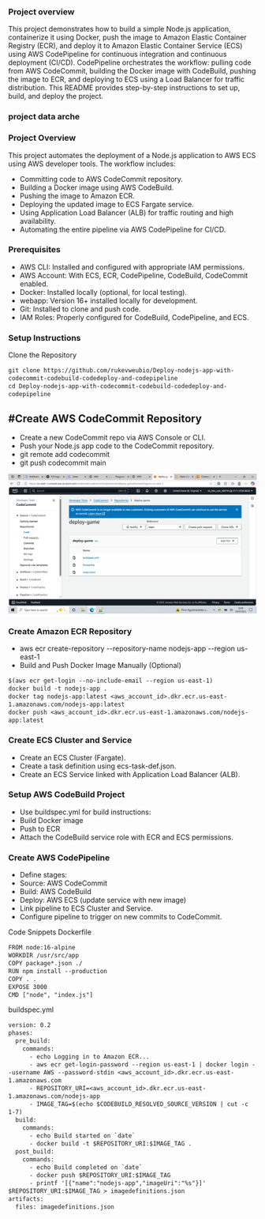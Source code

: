 ### Project overview
This project demonstrates how to build a simple Node.js application, containerize it using Docker, push the image to Amazon Elastic Container Registry (ECR), and deploy it to Amazon Elastic Container Service (ECS) using AWS CodePipeline for continuous integration and continuous deployment (CI/CD). CodePipeline orchestrates the workflow: pulling code from AWS CodeCommit, building the Docker image with CodeBuild, pushing the image to ECR, and deploying to ECS using a Load Balancer for traffic distribution. This README provides step-by-step instructions to set up, build, and deploy the project.

### project data arche


### Project Overview
This project automates the deployment of a Node.js application to AWS ECS using AWS developer tools. The workflow includes:
- Committing code to AWS CodeCommit repository.
- Building a Docker image using AWS CodeBuild.
- Pushing the image to Amazon ECR.
- Deploying the updated image to ECS Fargate service.
- Using Application Load Balancer (ALB) for traffic routing and high availability.
- Automating the entire pipeline via AWS CodePipeline for CI/CD.

### Prerequisites
- AWS CLI: Installed and configured with appropriate IAM permissions.
- AWS Account: With ECS, ECR, CodePipeline, CodeBuild, CodeCommit enabled.
- Docker: Installed locally (optional, for local testing).
- webapp: Version 16+ installed locally for development.
- Git: Installed to clone and push code.
- IAM Roles: Properly configured for CodeBuild, CodePipeline, and ECS.

### Setup Instructions
Clone the Repository
```
git clone https://github.com/rukevweubio/Deploy-nodejs-app-with-codecommit-codebuild-codedeploy-and-codepipeline
cd Deploy-nodejs-app-with-codecommit-codebuild-codedeploy-and-codepipeline

```

## #Create AWS CodeCommit Repository
- Create a new CodeCommit repo via AWS Console or CLI.
- Push your Node.js app code to the CodeCommit repository.
- git remote add codecommit <CodeCommit-repo-URL>
- git push codecommit main

![create the codecommit repo](https://github.com/rukevweubio/Deploy-nodejs-app-with-codecommit-codebuild-codedeploy-and-codepipeline/blob/main/screenshoot/Screenshot%20(1355).png)
  
### Create Amazon ECR Repository
- aws ecr create-repository --repository-name nodejs-app --region us-east-1
- Build and Push Docker Image Manually (Optional)

```
$(aws ecr get-login --no-include-email --region us-east-1)
docker build -t nodejs-app .
docker tag nodejs-app:latest <aws_account_id>.dkr.ecr.us-east-1.amazonaws.com/nodejs-app:latest
docker push <aws_account_id>.dkr.ecr.us-east-1.amazonaws.com/nodejs-app:latest
```
### Create ECS Cluster and Service
- Create an ECS Cluster (Fargate).
- Create a task definition using ecs-task-def.json.
- Create an ECS Service linked with Application Load Balancer (ALB).

### Setup AWS CodeBuild Project
- Use buildspec.yml for build instructions:
- Build Docker image
- Push to ECR
- Attach the CodeBuild service role with ECR and ECS permissions.

### Create AWS CodePipeline
- Define stages:
- Source: AWS CodeCommit
- Build: AWS CodeBuild
- Deploy: AWS ECS (update service with new image)
- Link pipeline to ECS Cluster and Service.
- Configure pipeline to trigger on new commits to CodeCommit.

Code Snippets
Dockerfile
```
FROM node:16-alpine
WORKDIR /usr/src/app
COPY package*.json ./
RUN npm install --production
COPY . .
EXPOSE 3000
CMD ["node", "index.js"]
```
buildspec.yml
```
version: 0.2
phases:
  pre_build:
    commands:
      - echo Logging in to Amazon ECR...
      - aws ecr get-login-password --region us-east-1 | docker login --username AWS --password-stdin <aws_account_id>.dkr.ecr.us-east-1.amazonaws.com
      - REPOSITORY_URI=<aws_account_id>.dkr.ecr.us-east-1.amazonaws.com/nodejs-app
      - IMAGE_TAG=$(echo $CODEBUILD_RESOLVED_SOURCE_VERSION | cut -c 1-7)
  build:
    commands:
      - echo Build started on `date`
      - docker build -t $REPOSITORY_URI:$IMAGE_TAG .
  post_build:
    commands:
      - echo Build completed on `date`
      - docker push $REPOSITORY_URI:$IMAGE_TAG
      - printf '[{"name":"nodejs-app","imageUri":"%s"}]' $REPOSITORY_URI:$IMAGE_TAG > imagedefinitions.json
artifacts:
  files: imagedefinitions.json
```
